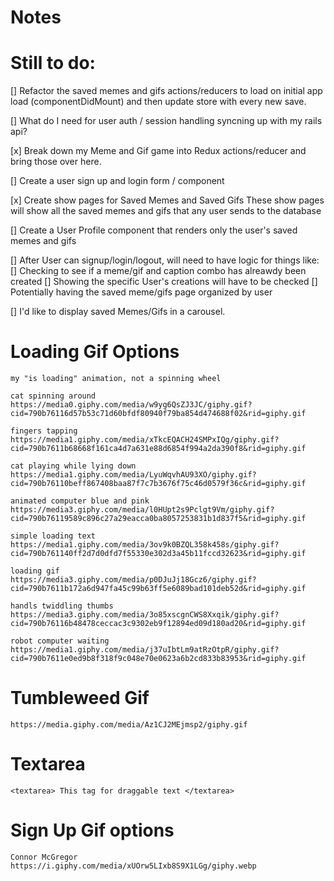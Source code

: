 # Notes

# Still to do:

[]  Refactor the saved memes and gifs actions/reducers to load on initial app load (componentDidMount) and then update store with every new save.

[]  What do I need for user auth / session handling syncning up with my rails api?

[x] Break down my Meme and Gif game into Redux actions/reducer and bring those over here.

[]  Create a user sign up and login form / component

[x] Create show pages for Saved Memes and Saved Gifs
        These show pages will show all the saved memes and gifs that any user sends to the database

[]  Create a User Profile component that renders only the user's saved memes and gifs

[]  After User can signup/login/logout, will need to have logic for things like:
    []  Checking to see if a meme/gif and caption combo has alreawdy been created
    []  Showing the specific User's creations will have to be checked
    []  Potentially having the saved meme/gifs page organized by user

[] I'd like to display saved Memes/Gifs in a carousel.

# Loading Gif Options
    my "is loading" animation, not a spinning wheel

    cat spinning around
    https://media0.giphy.com/media/w9yg6QsZJ3JC/giphy.gif?cid=790b76116d57b53c71d60bfdf80940f79ba854d474688f02&rid=giphy.gif

    fingers tapping
    https://media1.giphy.com/media/xTkcEQACH24SMPxIQg/giphy.gif?cid=790b7611b68668f161ca4d7a631e88d6854f994a2da390f8&rid=giphy.gif

    cat playing while lying down
    https://media1.giphy.com/media/LyuWqvhAU93XO/giphy.gif?cid=790b76110beff867408baa87f7c7b3676f75c46d0579f36c&rid=giphy.gif

    animated computer blue and pink
    https://media3.giphy.com/media/l0HUpt2s9Pclgt9Vm/giphy.gif?cid=790b76119589c896c27a29eacca0ba8057253831b1d837f5&rid=giphy.gif

    simple loading text
    https://media1.giphy.com/media/3ov9k0BZQL358k458s/giphy.gif?cid=790b761140ff2d7d0dfd7f55330e302d3a45b11fccd32623&rid=giphy.gif

    loading gif
    https://media3.giphy.com/media/p0DJuJj18Gcz6/giphy.gif?cid=790b7611b172a6d947fa45c99b63ff5e6089bad101deb52d&rid=giphy.gif

    handls twiddling thumbs
    https://media3.giphy.com/media/3o85xscgnCWS8Xxqik/giphy.gif?cid=790b76116b48478ceccac3c9302eb9f12894ed09d180ad20&rid=giphy.gif

    robot computer waiting
    https://media1.giphy.com/media/j37uIbtLm9atRzOtpR/giphy.gif?cid=790b7611e0ed9b8f318f9c048e70e0623a6b2cd833b83953&rid=giphy.gif

# Tumbleweed Gif
    https://media.giphy.com/media/Az1CJ2MEjmsp2/giphy.gif

# Textarea
    <textarea> This tag for draggable text </textarea>

# Sign Up Gif options
    Connor McGregor
    https://i.giphy.com/media/xUOrw5LIxb8S9X1LGg/giphy.webp